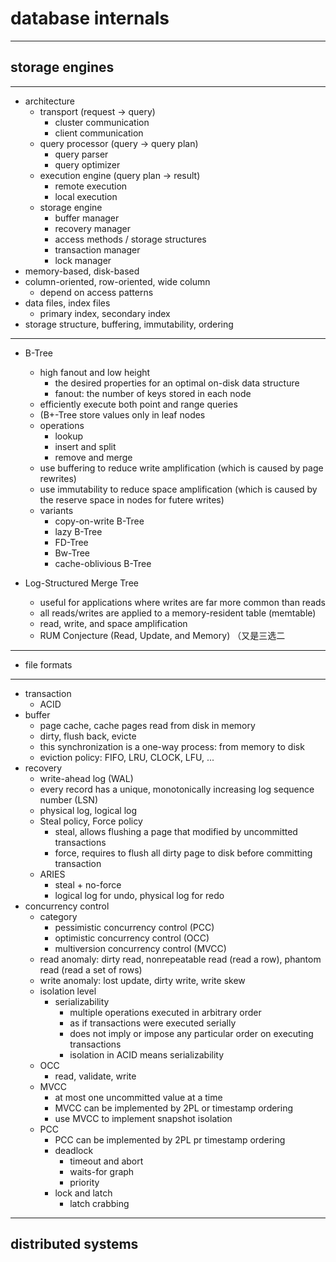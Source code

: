# database internals

---

## storage engines

---

- architecture
    - transport (request -> query)
        - cluster communication
        - client communication
    - query processor (query -> query plan)
        - query parser
        - query optimizer
    - execution engine (query plan -> result)
        - remote execution
        - local execution
    - storage engine
        - buffer manager
        - recovery manager
        - access methods / storage structures
        - transaction manager
        - lock manager
- memory-based, disk-based
- column-oriented, row-oriented, wide column
    - depend on access patterns
- data files, index files
    - primary index, secondary index
- storage structure, buffering, immutability, ordering

---

- B-Tree
    - high fanout and low height
        - the desired properties for an optimal on-disk data structure
        - fanout: the number of keys stored in each node
    - efficiently execute both point and range queries
    - (B+-Tree store values only in leaf nodes
    - operations
        - lookup
        - insert and split
        - remove and merge
    - use buffering to reduce write amplification (which is caused by page rewrites)
    - use immutability to reduce space amplification (which is caused by the reserve space in nodes for futere writes)
    - variants
        - copy-on-write B-Tree
        - lazy B-Tree
        - FD-Tree
        - Bw-Tree
        - cache-oblivious B-Tree

- Log-Structured Merge Tree
    - useful for applications where writes are far more common than reads
    - all reads/writes are applied to a memory-resident table (memtable)
    - read, write, and space amplification
    - RUM Conjecture (Read, Update, and Memory) （又是三选二

---

- file formats

---

- transaction
    - ACID
- buffer
    - page cache, cache pages read from disk in memory
    - dirty, flush back, evicte
    - this synchronization is a one-way process: from memory to disk
    - eviction policy: FIFO, LRU, CLOCK, LFU, ...
- recovery
    - write-ahead log (WAL)
    - every record has a unique, monotonically increasing log sequence number (LSN)
    - physical log, logical log
    - Steal policy, Force policy
        - steal, allows flushing a page that modified by uncommitted transactions
        - force, requires to flush all dirty page to disk before committing transaction
    - ARIES
        - steal + no-force
        - logical log for undo, physical log for redo
- concurrency control
    - category
        - pessimistic concurrency control (PCC)
        - optimistic concurrency control (OCC)
        - multiversion concurrency control (MVCC)
    - read anomaly: dirty read, nonrepeatable read (read a row), phantom read (read a set of rows)
    - write anomaly: lost update, dirty write, write skew
    - isolation level
        - serializability
            - multiple operations executed in arbitrary order
            - as if transactions were executed serially
            - does not imply or impose any particular order on executing transactions
            - isolation in ACID means serializability
    - OCC
        - read, validate, write
    - MVCC
        - at most one uncommitted value at a time
        - MVCC can be implemented by 2PL or timestamp ordering
        - use MVCC to implement snapshot isolation
    - PCC
        - PCC can be implemented by 2PL pr timestamp ordering
        - deadlock
            - timeout and abort
            - waits-for graph
            - priority
        - lock and latch
            - latch crabbing

---

## distributed systems


